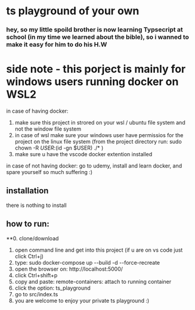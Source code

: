 # ts playground of your own
### hey, so my little spoild brother is now learning Typsecript at school (in my time we learned about the bible), so i wanned to make it easy for him to do his H.W

side note - this porject is mainly for windows users running docker on WSL2
===========================================================================


in case of having docker:
1. make sure this project in strored on your wsl / ubuntu file system and not the window file system
2. in case of wsl make sure your windows user have permissios for the project on the linux file system
 (from the project directory run: sudo chown -R $USER:$(id -gn $USER) ./* )
3. make sure u have the vscode docker extention installed

in case of not having docker: 
go to udemy, install and learn docker, and spare yourself so much suffering :)


## installation
there is nothing to install

## how to run:
**0. clone/download
1. open command line and get into this project (if u are on vs code just click Ctrl+j)
2. type: sudo docker-compose up --build -d --force-recreate
3. open the browser on: http://localhost:5000/
4. click Ctrl+shift+p
5. copy and paste: remote-containers: attach to running container
6. click the option: ts_playground
7. go to src/index.ts
8. you are welcome to enjoy your private ts playground :)
